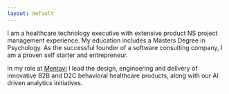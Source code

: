 ```yaml
---
layout: default
---
```


I am a healthcare technology executive with extensive product NS project management experience. My education includes a Masters Degree in Psychology. As the successful founder of a software consulting company, I am a proven self starter and entrepreneur.   

In my role at [Mentavi](https://mentavi.com) I lead the design, engineering and delivery of innovative B2B and D2C behavioral healthcare products, along with our AI driven analytics initiatives.  


